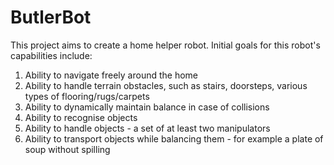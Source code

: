 # ButlerBot

This project aims to create a home helper robot. Initial goals for this robot's capabilities include:

1. Ability to navigate freely around the home
2. Ability to handle terrain obstacles, such as stairs, doorsteps, various types of flooring/rugs/carpets
3. Ability to dynamically maintain balance in case of collisions
4. Ability to recognise objects
5. Ability to handle objects - a set of at least two manipulators
6. Ability to transport objects while balancing them - for example a plate of soup without spilling

